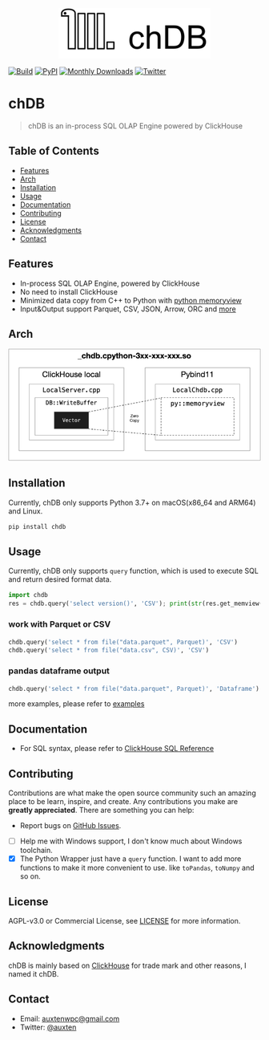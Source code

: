 
<div align="center">
  <img src="docs/_static/snake-chdb.png" height="100">
</div>

[![Build](https://github.com/auxten/chdb/actions/workflows/build_wheels.yml/badge.svg)](https://github.com/auxten/chdb/actions/workflows/build_wheels.yml)
[![PyPI](https://img.shields.io/pypi/v/chdb.svg)](https://pypi.org/project/chdb/)
[![Monthly Downloads](https://pepy.tech/badge/chdb/month)](https://pepy.tech/project/chdb)
[![Twitter](https://img.shields.io/twitter/url/http/shields.io.svg?style=social&label=Twitter)](https://twitter.com/auxten)

# chDB

> chDB is an in-process SQL OLAP Engine powered by ClickHouse


## Table of Contents
* [Features](#features)
* [Arch](#arch)
* [Installation](#installation)
* [Usage](#usage)
* [Documentation](#documentation)
* [Contributing](#contributing)
* [License](#license)
* [Acknowledgments](#acknowledgments)
* [Contact](#contact)

## Features
     
* In-process SQL OLAP Engine, powered by ClickHouse
* No need to install ClickHouse
* Minimized data copy from C++ to Python with [python memoryview](https://docs.python.org/3/c-api/memoryview.html)
* Input&Output support Parquet, CSV, JSON, Arrow, ORC and [more](https://clickhouse.com/docs/en/interfaces/formats)

## Arch
<div align="center">
  <img src="docs/_static/arch-chdb.png" width="700">
</div>

## Installation
Currently, chDB only supports Python 3.7+ on macOS(x86_64 and ARM64) and Linux.
```bash
pip install chdb
```

## Usage

Currently, chDB only supports `query` function, which is used to execute SQL and return desired format data.

```python
import chdb
res = chdb.query('select version()', 'CSV'); print(str(res.get_memview().tobytes()))
```

### work with Parquet or CSV
```python
chdb.query('select * from file("data.parquet", Parquet)', 'CSV')
chdb.query('select * from file("data.csv", CSV)', 'CSV')
```

### pandas dataframe output
```python
chdb.query('select * from file("data.parquet", Parquet)', 'Dataframe')
```

more examples, please refer to [examples](examples)

## Documentation
- For SQL syntax, please refer to [ClickHouse SQL Reference](https://clickhouse.com/docs/en/sql-reference/syntax)

## Contributing
Contributions are what make the open source community such an amazing place to be learn, inspire, and create. Any contributions you make are **greatly appreciated**.
There are something you can help:
- Report bugs on [GitHub Issues](https://github.com/auxten/chdb/issues).
- [ ] Help me with Windows support, I don't know much about Windows toolchain.
- [x] The Python Wrapper just have a `query` function. I want to add more functions to make it more convenient to use. like `toPandas`, `toNumpy` and so on.

## License
AGPL-v3.0 or Commercial License, see [LICENSE](LICENSE.txt) for more information.

## Acknowledgments
chDB is mainly based on [ClickHouse](https://github.com/ClickHouse/ClickHouse)
for trade mark and other reasons, I named it chDB.

## Contact
- Email: auxtenwpc@gmail.com
- Twitter: [@auxten](https://twitter.com/auxten)